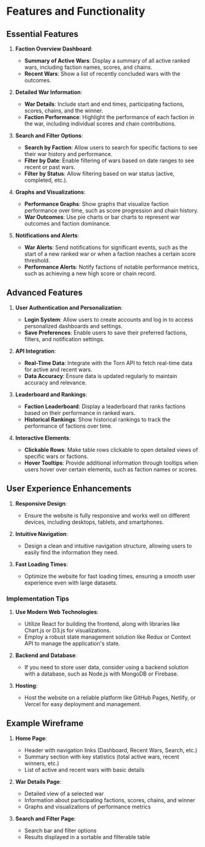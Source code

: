 # Features and Functionality

## Essential Features

1. **Faction Overview Dashboard**:
   - **Summary of Active Wars**: Display a summary of all active ranked wars, including faction names, scores, and chains.
   - **Recent Wars**: Show a list of recently concluded wars with the outcomes.

2. **Detailed War Information**:
   - **War Details**: Include start and end times, participating factions, scores, chains, and the winner.
   - **Faction Performance**: Highlight the performance of each faction in the war, including individual scores and chain contributions.

3. **Search and Filter Options**:
   - **Search by Faction**: Allow users to search for specific factions to see their war history and performance.
   - **Filter by Date**: Enable filtering of wars based on date ranges to see recent or past wars.
   - **Filter by Status**: Allow filtering based on war status (active, completed, etc.).

4. **Graphs and Visualizations**:
   - **Performance Graphs**: Show graphs that visualize faction performance over time, such as score progression and chain history.
   - **War Outcomes**: Use pie charts or bar charts to represent war outcomes and faction dominance.

5. **Notifications and Alerts**:
   - **War Alerts**: Send notifications for significant events, such as the start of a new ranked war or when a faction reaches a certain score threshold.
   - **Performance Alerts**: Notify factions of notable performance metrics, such as achieving a new high score or chain record.

## Advanced Features

1. **User Authentication and Personalization**:
   - **Login System**: Allow users to create accounts and log in to access personalized dashboards and settings.
   - **Save Preferences**: Enable users to save their preferred factions, filters, and notification settings.

2. **API Integration**:
   - **Real-Time Data**: Integrate with the Torn API to fetch real-time data for active and recent wars.
   - **Data Accuracy**: Ensure data is updated regularly to maintain accuracy and relevance.

3. **Leaderboard and Rankings**:
   - **Faction Leaderboard**: Display a leaderboard that ranks factions based on their performance in ranked wars.
   - **Historical Rankings**: Show historical rankings to track the performance of factions over time.

4. **Interactive Elements**:
   - **Clickable Rows**: Make table rows clickable to open detailed views of specific wars or factions.
   - **Hover Tooltips**: Provide additional information through tooltips when users hover over certain elements, such as faction names or scores.

## User Experience Enhancements

1. **Responsive Design**:
   - Ensure the website is fully responsive and works well on different devices, including desktops, tablets, and smartphones.

2. **Intuitive Navigation**:
   - Design a clean and intuitive navigation structure, allowing users to easily find the information they need.

3. **Fast Loading Times**:
   - Optimize the website for fast loading times, ensuring a smooth user experience even with large datasets.

### Implementation Tips

1. **Use Modern Web Technologies**:
   - Utilize React for building the frontend, along with libraries like Chart.js or D3.js for visualizations.
   - Employ a robust state management solution like Redux or Context API to manage the application's state.

2. **Backend and Database**:
   - If you need to store user data, consider using a backend solution with a database, such as Node.js with MongoDB or Firebase.

3. **Hosting**:
   - Host the website on a reliable platform like GitHub Pages, Netlify, or Vercel for easy deployment and management.

## Example Wireframe

1. **Home Page**:
   - Header with navigation links (Dashboard, Recent Wars, Search, etc.)
   - Summary section with key statistics (total active wars, recent winners, etc.)
   - List of active and recent wars with basic details

2. **War Details Page**:
   - Detailed view of a selected war
   - Information about participating factions, scores, chains, and winner
   - Graphs and visualizations of performance metrics

3. **Search and Filter Page**:
   - Search bar and filter options
   - Results displayed in a sortable and filterable table
